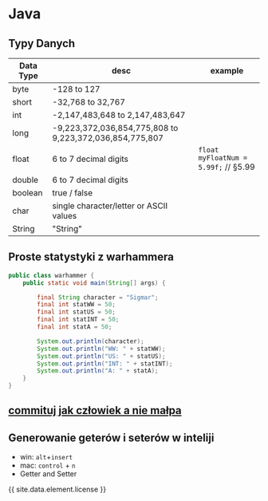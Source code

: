 # Java

## Typy Danych

| Data Type | desc                                                    | example                                   |
|-----------|---------------------------------------------------------|-------------------------------------------|
| byte      | -128 to 127                                             |                                           |
| short     | -32,768 to 32,767                                       |                                           |
| int       | -2,147,483,648 to 2,147,483,647                         |                                           |
| long      | -9,223,372,036,854,775,808 to 9,223,372,036,854,775,807 |                                           |
| float     | 6 to 7 decimal digits                                   | ```float myFloatNum = 5.99f;```  // §5.99 |
| double    | 6 to 7 decimal digits                                   |                                           |
| boolean   | true / false                                            |                                           |
| char      | single character/letter or ASCII values                 |                                           |
| String    | "String"                                                |                                           |

## Proste statystyki z warhammera

```java
public class warhammer {
    public static void main(String[] args) {

        final String character = "Sigmar";
        final int statWW = 50;
        final int statUS = 50;
        final int statINT = 50;
        final int statA = 50;

        System.out.println(character);
        System.out.println("WW: " + statWW);
        System.out.println("US: " + statUS);
        System.out.println("INT: " + statINT);
        System.out.println("A: " + statA);
    }
}
```

## [commituj jak człowiek a nie małpa ](how-to/intellij.md)

## Generowanie geterów i seterów w inteliji

* win: `alt`+`insert`
* mac: `control` + `n`
* Getter and Setter

{{ site.data.element.license }}